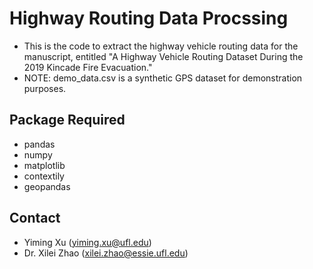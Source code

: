 # Highway Routing Data Procssing
- This is the code to extract the highway vehicle routing data for the manuscript, entitled "A Highway Vehicle Routing Dataset During the 2019 Kincade Fire Evacuation."
- NOTE: demo_data.csv is a synthetic GPS dataset for demonstration purposes.

## Package Required
- pandas
- numpy
- matplotlib
- contextily
- geopandas

## Contact
- Yiming Xu (yiming.xu@ufl.edu)
- Dr. Xilei Zhao (xilei.zhao@essie.ufl.edu)
